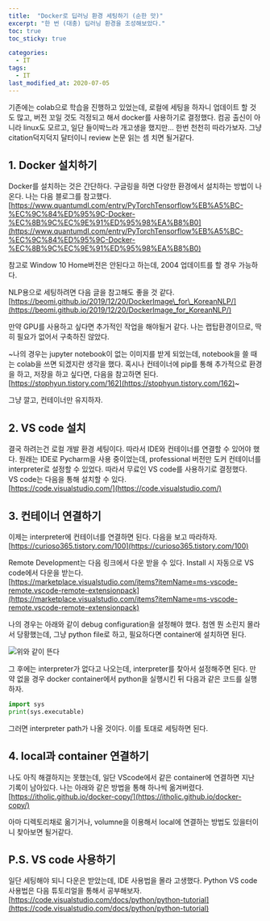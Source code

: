 ```yaml
---
title:  "Docker로 딥러닝 환경 세팅하기 (순한 맛)"
excerpt: "한 번 (대충) 딥러닝 환경을 조성해보았다."
toc: true
toc_sticky: true

categories:
  - IT
tags:
  - IT
last_modified_at: 2020-07-05
---
```



기존에는 colab으로 학습을 진행하고 있었는데, 로컬에 세팅을 하자니 업데이트 할 것도 많고, 버전 꼬일 것도 걱정되고 해서 docker를 사용하기로 결정했다. 컴공 출신이 아니라 linux도 모르고, 일단 들이박느라 개고생을 했지만... 한번 천천히 따라가보자. 그냥 citation덕지덕지 달터이니 review 논문 읽는 셈 치면 될거같다.

## 1\. Docker 설치하기

Docker를 설치하는 것은 간단하다. 구글링을 하면 다양한 환경에서 설치하는 방법이 나온다. 나는 다음 블로그를 참고했다.  
[https://www.quantumdl.com/entry/PyTorchTensorflow%EB%A5%BC-%EC%9C%84%ED%95%9C-Docker-%EC%8B%9C%EC%9E%91%ED%95%98%EA%B8%B0](https://www.quantumdl.com/entry/PyTorchTensorflow%EB%A5%BC-%EC%9C%84%ED%95%9C-Docker-%EC%8B%9C%EC%9E%91%ED%95%98%EA%B8%B0)

참고로 Window 10 Home버전은 안된다고 하는데, 2004 업데이트를 할 경우 가능하다.

NLP용으로 세팅하려면 다음 글을 참고해도 좋을 것 같다.  
[https://beomi.github.io/2019/12/20/DockerImage\_for\_KoreanNLP/](https://beomi.github.io/2019/12/20/DockerImage_for_KoreanNLP/)

만약 GPU를 사용하고 싶다면 추가적인 작업을 해야될거 같다. 나는 랩탑환경이므로, 딱히 필요가 없어서 구축하진 않았다.

~나의 경우는 jupyter notebook이 없는 이미지를 받게 되었는데, notebook을 쓸 때는 colab을 쓰면 되겠지란 생각을 했다. 혹시나 컨테이너에 pip를 통해 추가적으로 환경을 하고, 저장을 하고 싶다면, 다음을 참고하면 된다.  
[https://stophyun.tistory.com/162](https://stophyun.tistory.com/162)~

그냥 깔고, 컨테이너만 유지하자.

## 2\. VS code 설치

결국 하려는건 로컬 개발 환경 세팅이다. 따라서 IDE와 컨테이너를 연결할 수 있어야 했다. 원래는 IDE로 Pycharm을 사용 중이었는데, professional 버전만 도커 컨테이너를 interpreter로 설정할 수 있었다. 따라서 무료인 VS code를 사용하기로 결정했다.  
VS code는 다음을 통해 설치할 수 있다.  
[https://code.visualstudio.com/](https://code.visualstudio.com/)

## 3\. 컨테이너 연결하기

이제는 interpreter에 컨테이너를 연결하면 된다. 다음을 보고 따라하자.  
[https://curioso365.tistory.com/100](https://curioso365.tistory.com/100)

Remote Development는 다음 링크에서 다운 받을 수 있다. Install 시 자동으로 VS code에서 다운을 받는다.  
[https://marketplace.visualstudio.com/items?itemName=ms-vscode-remote.vscode-remote-extensionpack](https://marketplace.visualstudio.com/items?itemName=ms-vscode-remote.vscode-remote-extensionpack)

나의 경우는 아래와 같이 debug configuration을 설정해야 했다. 첨엔 뭔 소린지 몰라서 당황했는데, 그냥 python file로 하고, 필요하다면 container에 설치하면 된다.  

![위와 같이 뜬다](https://user-images.githubusercontent.com/47516855/86518789-056e8d80-be6f-11ea-9725-e044a93bbbbd.png)



그 후에는 interpreter가 없다고 나오는데, interpreter를 찾아서 설정해주면 된다. 만약 없을 경우 docker container에서 python을 실행시킨 뒤 다음과 같은 코드를 실행하자.

```python
import sys
print(sys.executable)
```

그러면 interpreter path가 나올 것이다. 이를 토대로 세팅하면 된다.

## 4\. local과 container 연결하기

나도 아직 해결하지는 못했는데, 일단 VScode에서 같은 container에 연결하면 지난 기록이 남아있다. 나는 아래와 같은 방법을 통해 하나씩 옮겨버렸다.  
[https://itholic.github.io/docker-copy/](https://itholic.github.io/docker-copy/)

아마 디렉토리채로 옮기거나, volumne을 이용해서 local에 연결하는 방법도 있을터이니 찾아보면 될거같다.

## P.S. VS code 사용하기

일단 세팅해야 되니 다운은 받았는데, IDE 사용법을 몰라 고생했다. Python VS code 사용법은 다음 튜토리얼을 통해서 공부해보자.  
[https://code.visualstudio.com/docs/python/python-tutorial](https://code.visualstudio.com/docs/python/python-tutorial)
